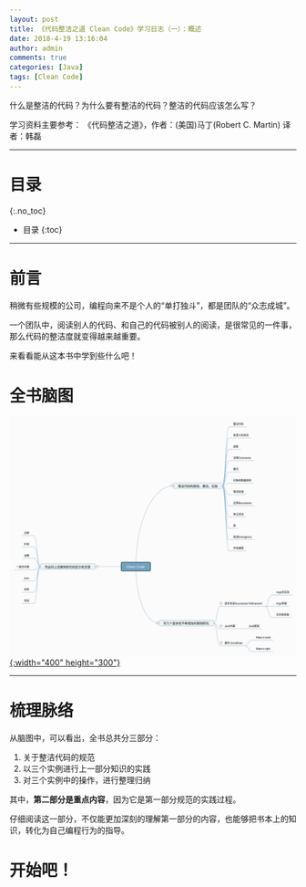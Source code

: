 ```yaml
---
layout: post
title: 《代码整洁之道 Clean Code》学习日志（一）：概述
date: 2018-4-19 13:16:04
author: admin
comments: true
categories: [Java]
tags: [Clean Code]
---
```


什么是整洁的代码？为什么要有整洁的代码？整洁的代码应该怎么写？

<!-- more -->

学习资料主要参考： 《代码整洁之道》，作者：(美国)马丁(Robert C. Martin) 译者：韩磊

---
# 目录
{:.no_toc}

* 目录
{:toc}
---

# 前言

稍微有些规模的公司，编程向来不是个人的“单打独斗”，都是团队的“众志成城”。

一个团队中，阅读别人的代码、和自己的代码被别人的阅读，是很常见的一件事，那么代码的整洁度就变得越来越重要。

来看看能从这本书中学到些什么吧！

# 全书脑图

[![](/images/posts/Clean+Code.png){:width="400" height="300"}](/images/posts/Clean+Code.png)

---

# 梳理脉络

从脑图中，可以看出，全书总共分三部分：

1. 关于整洁代码的规范
2. 以三个实例进行上一部分知识的实践
3. 对三个实例中的操作，进行整理归纳


其中，**第二部分是重点内容**，因为它是第一部分规范的实践过程。

仔细阅读这一部分，不仅能更加深刻的理解第一部分的内容，也能够把书本上的知识，转化为自己编程行为的指导。


# 开始吧！


